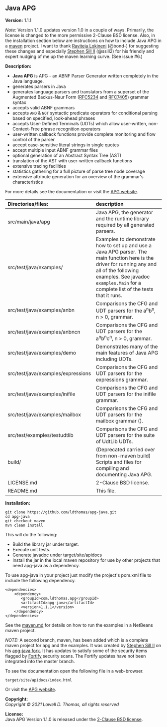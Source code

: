 ﻿## Java APG

**Version:** 1.1.1

*Note:* Version 1.1.0 updates version 1.0 in a couple of ways. Primarily, the license is changed to the more permissive 2-Clause BSD license. Also, in the installation section below are instructions on how to include Java APG in a [maven](https://maven.apache.org/) project. I want to thank [Raviteja Lokineni](https://github.com/bond-) (@bond-) for suggesting these changes and especially [Stephen Sill II](https://github.com/ssill2) (@ssill2) for his friendly and expert nudging of me up the maven learning curve. (See issue #6.)

**Description:**

<ul><li><b>Java APG</b> is APG - an ABNF Parser Generator written completely in the Java language.
</li>
<li>generates parsers in Java
</li>
<li>generates language parsers and translators from a superset of the Augmented Backus-Naur Form (<a href="https://tools.ietf.org/html/rfc5234">RFC5234</a> and <a href="https://tools.ietf.org/html/rfc7405">RFC7405</a>) grammar syntax
</li>
<li>accepts valid ABNF grammars
</li>
<li>accepts <code>AND</code> & <code>NOT</code> syntactic predicate operators for conditional parsing based on specified, look-ahead phrases
</li>
<li>accepts User-Defined Terminals (UDTs) which allow user-written, non-Context-Free phrase recognition operators
</li>
<li>user-written callback functions provide complete monitoring and flow control of the parser</li>
<li>accept case-sensitive literal strings in single quotes</li>
<li>accept multiple input ABNF grammar files</li>
<li>optional generation of an Abstract Syntax Tree (AST)</li>
<li>translation of the AST with user-written callback functions</li>
<li>extensive tracing facilities</li>
<li>statistics gathering for a full picture of parse tree node coverage</li>
<li>extensive attribute generation for an overview of the grammar's characteristics</li>
</ul>
For more details see the documentation or visit the <a href="https://sabnf.com">APG website</a>.

| Directories/files:       | description                                                                                                                                                                                                                         |
| :----------------------- | :---------------------------------------------------------------------------------------------------------------------------------------------------------------------------------------------------------------------------------- |
| src/main/java/apg                  | Java APG, the generator and the runtime library required by all generated parsers.                                                                                                                                                  |
| src/test/java/examples/            | Examples to demonstrate how to set up and use a Java APG parser. The main function here is the driver for running any and all of the following examples. See javadoc `examples.Main` for a complete list of the tests that it runs. |
| src/test/java/examples/anbn        | Comparisons the CFG and UDT parsers for the a<sup>n</sup>b<sup>n</sup>, n > 0, grammar.                                                                                                                                             |
| src/test/java/examples/anbncn      | Comparisons the CFG and UDT parsers for the a<sup>n</sup>b<sup>n</sup>c<sup>n</sup>, n > 0, grammar.                                                                                                                                |
| src/test/java/examples/demo        | Demonstrates many of the main features of Java APG including UDTs.                                                                                                                                                                  |
| src/test/java/examples/expressions | Comparisons the CFG and UDT parsers for the expressions grammar.                                                                                                                                                                    |
| src/test/java/examples/inifile     | Comparisons the CFG and UDT parsers for the inifile grammar.                                                                                                                                                                        |
| src/test/java/examples/mailbox     | Comparisons the CFG and UDT parsers for the mailbox grammar ().                                                                                                                                                                     |
| src/test/examples/testudtlib  | Comparisons the CFG and UDT parsers for the suite of UdtLib UDTs.                                                                                                                                                                   |
| build/                        | (Deprecated carried over from non-maven build) Scripts and files for compiling and documenting Java APG.                                                                                                                                                                           |
| LICENSE.md                  | 2-Clause BSD license.                                                                                                                                                                                        |
| README.md                | This file.                                                                                                                                                                                                                          |

**Installation:**

```
git clone https://github.com/ldthomas/apg-java.git
cd apg-java
git checkout maven
mvn clean install

```
This will do the following:
- Build the library jar under target.
- Execute unit tests.
- Generate javadoc under target/site/apidocs
- Install the jar in the local maven repository for use by other projects that need apg-java as a dependency.

To use apg-java in your project just modify the project's pom.xml file to include the following dependency.

```
<dependencies>
    <dependency>
       <groupId>com.ldthomas.apg</groupId>
       <artifactId>apg-java</artifactId>
       <version>1.1.1</version>
    </dependency>
</dependencies>
```
 
See the [maven.md](maven.md) for details on how to run the examples in a NetBeans maven project.

_NOTE:_ A second branch, maven, has been added which is a complete maven project for apg and the examples.
It was created by [Stephen Sill II](https://github.com/ssill2) on his [apg-java fork](https://github.com/ssill2/apg-java).
It has updates to satisfy some of the security items flagged by
[Fortify](https://www.microfocus.com/en-us/cyberres/application-security/static-code-analyzer) security scans.
The Fortify updates have not been integrated into the master branch.

To see the documentation open the following file in a web-browser.

```
target/site/apidocs/index.html
```
Or visit the [APG website](https://sabnf.com).

**Copyright:**  
 _Copyright &copy; 2021 Lowell D. Thomas, all rights reserved_

**License:**  
 Java APG Version 1.1.0 is released under the [2-Clause BSD license](https://opensource.org/licenses/BSD-2-Clause).
